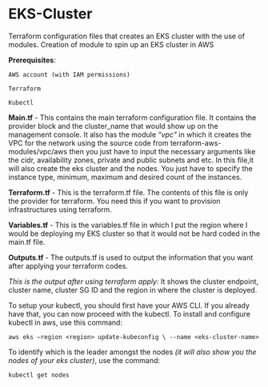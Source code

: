 # EKS-Cluster
Terraform configuration files that creates an EKS cluster with the use of modules. 
Creation of module to spin up an EKS cluster in AWS 

**Prerequisites**: 

    AWS account (with IAM permissions) 

    Terraform 

    Kubectl 

**Main.tf** - This contains the main terraform configuration file. It contains the provider block and the cluster_name that would show up on the management console. It also has the module _“vpc”_ in which it creates the VPC for the network using the source code from terraform-aws-modules/vpc/aws then you just have to input the necessary arguments like the cidr, availability zones, private and public subnets and etc. In this file,it will also create the eks cluster and the nodes. You just have to specify the instance type, minimum, maximum and desired count of the instances. 

**Terraform.tf** - This is the terraform.tf file. The contents of this file is only the provider for terraform. You need this if you want to provision infrastructures using terraform.  

**Variables.tf** - This is the variables.tf file in which I put the region where I would be deploying my EKS cluster so that it would not be hard coded in the main.tf file.  

**Outputs.tf** - The outputs.tf is used to output the information that you want after applying your terraform codes. 

_This is the output after using terraform apply:_ 
It shows the cluster endpoint, cluster name, cluster SG ID and the region in where the cluster is deployed.  

To setup your kubectl, you should first have your AWS CLI. If you already have that, you can now proceed with the kubectl. To install and configure kubectl in aws, use this command: 

    aws eks –region <region> update-kubeconfig \ --name <eks-cluster-name> 

To identify which is the leader amongst the nodes _(it will also show you the nodes of your eks cluster)_, use the command: 

    kubectl get nodes 

 

 
